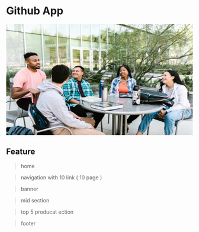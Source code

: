 # Github App

<img src="src/image/sample.jpg" height="300px" width="1000px">

## Feature

> home

> navigation with 10 link ( 10 page )

> banner

> mid section

> top 5 producat ection

> footer

